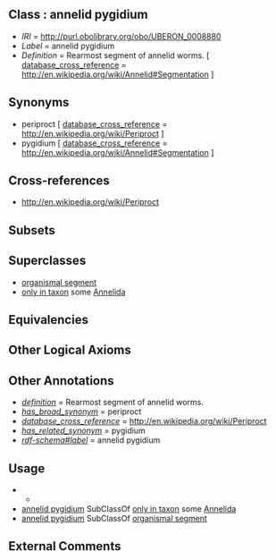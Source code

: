 
## Class : annelid pygidium

 * *IRI* = http://purl.obolibrary.org/obo/UBERON_0008880
 * *Label* = annelid pygidium
 * *Definition* = Rearmost segment of annelid worms. [ [database_cross_reference](../../ef/oboInOwl#hasDbXref.md) = http://en.wikipedia.org/wiki/Annelid#Segmentation ]

## Synonyms

 * periproct [ [database_cross_reference](../../ef/oboInOwl#hasDbXref.md) = http://en.wikipedia.org/wiki/Periproct ]
 * pygidium [ [database_cross_reference](../../ef/oboInOwl#hasDbXref.md) = http://en.wikipedia.org/wiki/Annelid#Segmentation ]

## Cross-references

 * http://en.wikipedia.org/wiki/Periproct

## Subsets


## Superclasses

 * [organismal segment](../../UBERON/14/UBERON_0000914.md)
 * [only in taxon](../../RO/60/RO_0002160.md) some [Annelida](../../NCBITaxon/40/NCBITaxon_6340.md)

## Equivalencies


## Other Logical Axioms


## Other Annotations

 * *[definition](../../IAO/15/IAO_0000115.md)* = Rearmost segment of annelid worms.
 * *[has_broad_synonym](../../ym/oboInOwl#hasBroadSynonym.md)* = periproct
 * *[database_cross_reference](../../ef/oboInOwl#hasDbXref.md)* = http://en.wikipedia.org/wiki/Periproct
 * *[has_related_synonym](../../ym/oboInOwl#hasRelatedSynonym.md)* = pygidium
 * *[rdf-schema#label](../../el/rdf-schema#label.md)* = annelid pygidium

## Usage

 * -
 * [annelid pygidium](../../UBERON/80/UBERON_0008880.md) SubClassOf [only in taxon](../../RO/60/RO_0002160.md) some [Annelida](../../NCBITaxon/40/NCBITaxon_6340.md)
 * [annelid pygidium](../../UBERON/80/UBERON_0008880.md) SubClassOf [organismal segment](../../UBERON/14/UBERON_0000914.md)

## External Comments

